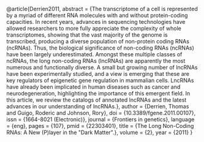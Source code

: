 @article{Derrien2011, abstract = {The transcriptome of a cell is
represented by a myriad of different RNA molecules with and without
protein-coding capacities. In recent years, advances in sequencing
technologies have allowed researchers to more fully appreciate the
complexity of whole transcriptomes, showing that the vast majority of
the genome is transcribed, producing a diverse population of non-protein
coding RNAs (ncRNAs). Thus, the biological significance of non-coding
RNAs (ncRNAs) have been largely underestimated. Amongst these multiple
classes of ncRNAs, the long non-coding RNAs (lncRNAs) are apparently the
most numerous and functionally diverse. A small but growing number of
lncRNAs have been experimentally studied, and a view is emerging that
these are key regulators of epigenetic gene regulation in mammalian
cells. LncRNAs have already been implicated in human diseases such as
cancer and neurodegeneration, highlighting the importance of this
emergent field. In this article, we review the catalogs of annotated
lncRNAs and the latest advances in our understanding of lncRNAs.},
author = {Derrien, Thomas and Guigo, Roderic and Johnson, Rory}, doi =
{10.3389/fgene.2011.00107}, issn = {1664-8021 (Electronic)}, journal =
{Frontiers in genetics}, language = {eng}, pages = {107}, pmid =
{22303401}, title = {The Long Non-Coding RNAs: A New (P)layer in the
"Dark Matter".}, volume = {2}, year = {2011} }
